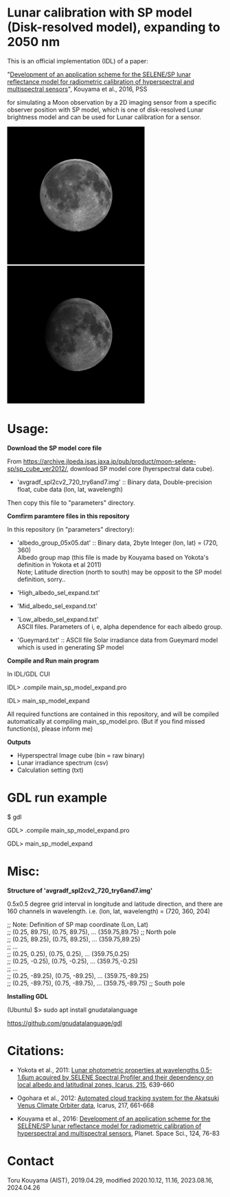 # Lunar calibration with SP model (Disk-resolved model), expanding to 2050 nm

This is an official implementation (IDL) of a paper:

"[Development of an application scheme for the SELENE/SP lunar reflectance model for radiometric calibration of hyperspectral and multispectral sensors](https://www.sciencedirect.com/science/article/pii/S0032063315301008)", Kouyama et al., 2016, PSS

for simulating a Moon observation by a 2D imaging sensor from a specific observer position with SP model, which is one of disk-resolved Lunar brightness model and can be used for Lunar calibration for a sensor.

<img src="outputs/simulation_image_hyper_ql_example1.jpg" width="320px"> <img src="outputs/simulation_image_hyper_ql_example2.jpg" width="320px">


# Usage:

**Download the SP model core file**

From https://archive.jlpeda.isas.jaxa.jp/pub/product/moon-selene-sp/sp_cube_ver2012/, download SP model core (hyerspectral data cube).

- 'avgradf_spl2cv2_720_try6and7.img' :: Binary data, Double-precision float, cube data (lon, lat, wavelength)

Then copy this file to "parameters" directory.

**Comfirm paramtere files in this repository**

In this repository (in "parameters" directory):

- 'albedo_group_05x05.dat' :: Binary data, 2byte Integer (lon, lat) = (720, 360)  
Albedo group map (this file is made by Kouyama based on Yokota's definition in Yokota et al 2011)  
Note; Latitude direction (north to south) may be opposit to the SP model definition, sorry..  

- 'High_albedo_sel_expand.txt'  
- 'Mid_albedo_sel_expand.txt'  
- 'Low_albedo_sel_expand.txt'  
ASCII files. Parameters of i, e, alpha dependence for each albedo group.  

- 'Gueymard.txt' :: ASCII file
Solar irradiance data from Gueymard model which is used in generating SP model

**Compile and Run main program**

In IDL/GDL CUI

IDL> .compile main_sp_model_expand.pro

IDL> main_sp_model_expand

All required functions are contained in this repository, and will be compiled automatically at compiling main_sp_model.pro.
(But if you find missed function(s), please inform me)

**Outputs**

- Hyperspectral Image cube (bin = raw binary)
- Lunar irradiance spectrum (csv)
- Calculation setting (txt)

# GDL run example

$ gdl

GDL> .compile main_sp_model_expand.pro

GDL> main_sp_model_expand

# Misc:

**Structure of 'avgradf_spl2cv2_720_try6and7.img'**

0.5x0.5 degree grid interval in longitude and latitude direction, and there are 160 channels in wavelength.
i.e. (lon, lat, wavelength) = (720, 360, 204)

  ;; Note: Definition of SP map coordinate  (Lon, Lat)  
  ;; (0.25, 89.75), (0.75, 89.75), ... (359.75,89.75) ;; North pole  
  ;; (0.25, 89.25), (0.75, 89.25), ... (359.75,89.25)  
  ;; ...  
  ;; (0.25, 0.25), (0.75, 0.25), ... (359.75,0.25)  
  ;; (0.25, -0.25), (0.75, -0.25), ... (359.75,-0.25)  
  ;; ...  
  ;; (0.25, -89.25), (0.75, -89.25), ... (359.75,-89.25)  
  ;; (0.25, -89.75), (0.75, -89.75), ... (359.75,-89.75) ;; South pole  


**Installing GDL**

(Ubuntu) $> sudo apt install gnudatalanguage

https://github.com/gnudatalanguage/gdl

# Citations:
- Yokota et al., 2011: [Lunar photometric properties at wavelengths 0.5-1.6μm acquired by SELENE Spectral Profiler and their dependency on local albedo and latitudinal zones, Icarus, 215](https://www.sciencedirect.com/science/article/abs/pii/S0019103511003009), 639-660

- Ogohara et al., 2012: [Automated cloud tracking system for the Akatsuki Venus Climate Orbiter data](https://www.sciencedirect.com/science/article/abs/pii/S0019103511001904), Icarus, 217, 661-668

- Kouyama et al., 2016: [Development of an application scheme for the SELENE/SP lunar reflectance model for radiometric calibration of hyperspectral and multispectral sensors](https://www.sciencedirect.com/science/article/abs/pii/S0032063315301008), Planet. Space Sci., 124, 76-83

# Contact
Toru Kouyama (AIST), 2019.04.29, modified 2020.10.12, 11.16, 2023.08.16, 2024.04.26
